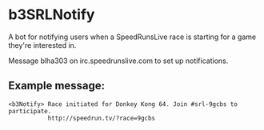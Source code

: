 b3SRLNotify
==========

A bot for notifying users when a SpeedRunsLive race is starting for a game they're interested in.

Message blha303 on irc.speedrunslive.com to set up notifications.

Example message:
----------------

    <b3Notify> Race initiated for Donkey Kong 64. Join #srl-9gcbs to participate.
               http://speedrun.tv/?race=9gcbs

